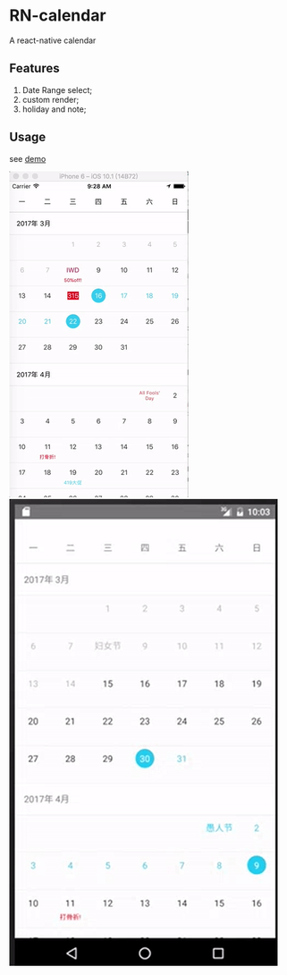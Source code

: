 # RN-calendar
A react-native calendar

## Features
1. Date Range select;
2. custom render;
3. holiday and note;

## Usage
see [demo](./demo/)


![ios screenshoot](./demo/ios.gif)
![android screenshoot](./demo/android.gif)
